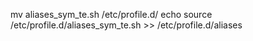 mv aliases_sym_te.sh /etc/profile.d/
echo source /etc/profile.d/aliases_sym_te.sh >> /etc/profile.d/aliases
